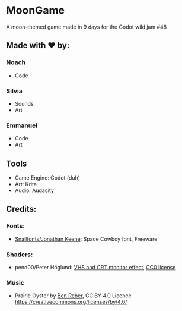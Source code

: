 # MoonGame
A moon-themed game made in 9 days for the Godot wild jam #48
## Made with ❤️ by: 
### Noach
* Code
### Silvia 
* Sounds 
* Art
### Emmanuel
* Code
* Art 
## Tools
* Game Engine: Godot (duh)
* Art: Krita
* Audio: Audacity

## Credits:
### Fonts: 
* [Snailfonts/Jonathan Keene](https://www.fontspace.com/snailfonts): Space Cowboy font, Freeware
### Shaders:
* pend00/Peter Höglund: [VHS and CRT monitor effect](https://godotshaders.com/shader/vhs-and-crt-monitor-effect/), [CC0 license](https://creativecommons.org/publicdomain/zero/1.0/)
### Music
 * Prairie Oyster by [Ben Reber](https://soundcloud.com/user-411047148/sets/the-hero-approaches), CC BY 4.0 Licence https://creativecommons.org/licenses/by/4.0/
